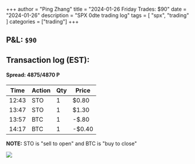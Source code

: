 +++
author = "Ping Zhang"
title =  "2024-01-26 Friday Trades: $90"
date = "2024-01-26"
description = "SPX 0dte trading log"
tags = [
    "spx",
    "trading"
]
categories = ["trading"]
+++

## P&L: `$90`

## Transaction log (EST):

#### Spread: 4875/4870 P

| Time       | Action | Qty | Price  |
|------------|--------|-----|--------|
| 12:43      | STO    | 1   | $0.80  |
| 13:47      | STO    | 1   | $1.30  |
| 13:57      | BTC    | 1   | -$.80  |
| 14:17      | BTC    | 1   | -$0.40 |

**NOTE:** STO is "sell to open" and BTC is "buy to close"

![](../../../images/spx0dte/2024_01_26.jpg)
